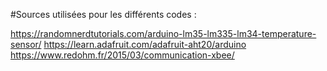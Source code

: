 #Sources utilisées pour les différents codes :

https://randomnerdtutorials.com/arduino-lm35-lm335-lm34-temperature-sensor/
https://learn.adafruit.com/adafruit-aht20/arduino
https://www.redohm.fr/2015/03/communication-xbee/
